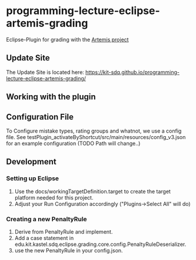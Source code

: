 # programming-lecture-eclipse-artemis-grading
Eclipse-Plugin for grading with the [Artemis project](https://github.com/ls1intum/Artemis)

## Update Site
The Update Site is located here: https://kit-sdq.github.io/programming-lecture-eclipse-artemis-grading/


## Working with the plugin

## Configuration File
To Configure mistake types, rating groups and whatnot, we use a config file.
See testPlugin_activateByShortcut/src/main/resources/config_v3.json for an example configuration (TODO Path will change..)


## Development


### Setting up Eclipse

1. Use the docs/workingTargetDefinition.target to create the target platform needed for this project.
2. Adjust your Run Configuration accordingly ("Plugins->Select All" will do)

### Creating a new PenaltyRule

1. Derive from PenaltyRule and implement.
2. Add a case statement in edu.kit.kastel.sdq.eclipse.grading.core.config.PenaltyRuleDeserializer.
3. use the new PenaltyRule in your config.json.


